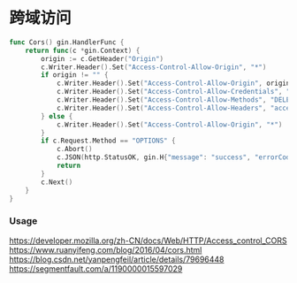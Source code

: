 跨域访问
======

```go
func Cors() gin.HandlerFunc {
	return func(c *gin.Context) {
		origin := c.GetHeader("Origin")
		c.Writer.Header().Set("Access-Control-Allow-Origin", "*")
		if origin != "" {
			c.Writer.Header().Set("Access-Control-Allow-Origin", origin)
			c.Writer.Header().Set("Access-Control-Allow-Credentials", "true")
			c.Writer.Header().Set("Access-Control-Allow-Methods", "DELETE, GET, OPTIONS, PATCH, POST, PUT")
			c.Writer.Header().Set("Access-Control-Allow-Headers", "accept, accept-encoding, authorization, content-type, dnt, origin, user-agent, x-csrftoken, x-requested-with, x-platform, x-jwt-token, x-new-login")
		} else {
			c.Writer.Header().Set("Access-Control-Allow-Origin", "*")
		}
		if c.Request.Method == "OPTIONS" {
			c.Abort()
			c.JSON(http.StatusOK, gin.H{"message": "success", "errorCode": 0, "data": ""})
			return
		}
		c.Next()
	}
}
```

### Usage
https://developer.mozilla.org/zh-CN/docs/Web/HTTP/Access_control_CORS
https://www.ruanyifeng.com/blog/2016/04/cors.html
https://blog.csdn.net/yanpengfeil/article/details/79696448
https://segmentfault.com/a/1190000015597029
